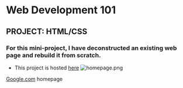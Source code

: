 # Web Development 101
## PROJECT: HTML/CSS

### For this mini-project, I have deconstructed an existing web page and rebuild it from scratch.

* This project is hosted [here](https://james-chege.github.io/google-homepage/)
![homepage.png](https://github.com/james-chege/google-homepage/blob/master/screenshot.png)

[Google.com](www.google.com) homepage